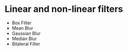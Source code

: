 Linear and non-linear filters
======================================

- Box Filter
- Mean Blur 
- Gaussian Blur
- Median Blur
- Bilateral Filter